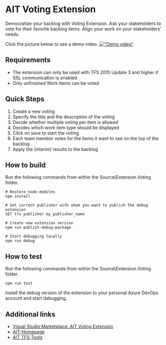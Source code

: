 # AIT Voting Extension

Democratize your backlog with Voting Extension. Ask your stakeholders to vote for their favorite backlog items. Align your work on your stakeholders' needs.

Click the picture below to see a demo video.
[!["Demo video"](https://asap-voting-preview.azurewebsites.net/Video/VotingExtensionDemo_First_Frame.png)](https://youtu.be/GvzbQba2cGU)

## Requirements
- The extension can only be used with TFS 2015 Update 3 and higher if SSL communication is enabled
- Only unfinished Work Items can be voted

## Quick Steps
1. Create a new voting 
2. Specify the title and the description of the voting
3. Decide whether multiple voting per item is allowed
4. Decides which work item type should be displayed
5. Click on save to start the voting
6. Each team member votes for the items it want to see on the top of the backlog
7. Apply the (interim) results to the backlog 

## How to build
Run the following commands from within the Source\Extension.Voting folder.

```shell
# Restore node-modules
npm install

# Set current publisher with whom you want to publish the debug extension
SET tfx_publisher my_publisher_name

# Create new extension version
npm run publish-debug-package

# Start debugging locally
npm run debug
```

## How to test
Run the following commands from within the Source\Extension.Voting folder.

```shell
npm run test
```

Install the debug version of the extension to your personal Azure DevOps account and start debugging.

## Additional links
- [Visual Studio Marketplace: AIT Voting Extension](https://marketplace.visualstudio.com/items?itemName=AITGmbH.asap-voting-aitgmb-de-production)
- [AIT-Homepage](http://www.aitgmbh.de)
- [AIT TFS-Tools](https://www.aitgmbh.de/downloads/?term=20&orderby=date&order=desc)
